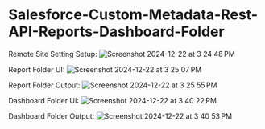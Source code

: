# Salesforce-Custom-Metadata-Rest-API-Reports-Dashboard-Folder

Remote Site Setting Setup:
![Screenshot 2024-12-22 at 3 24 48 PM](https://github.com/user-attachments/assets/fc5c2e8e-cda1-4580-afce-74692a651bd5)

Report Folder UI:
![Screenshot 2024-12-22 at 3 25 07 PM](https://github.com/user-attachments/assets/06425455-3325-4dc1-a9f4-921d6f4a613b)

Report Folder Output:
![Screenshot 2024-12-22 at 3 25 55 PM](https://github.com/user-attachments/assets/a2ff5b29-74d1-4197-a142-97a15402d47f)

Dashboard Folder UI:
![Screenshot 2024-12-22 at 3 40 22 PM](https://github.com/user-attachments/assets/f4d54cce-ba84-48fe-9715-e11c2d728e44)

Dashboard Folder Output:
![Screenshot 2024-12-22 at 3 40 53 PM](https://github.com/user-attachments/assets/93509d37-a50e-450c-9c0c-2e911211d2c6)
